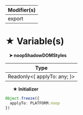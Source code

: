 | Modifier(s)                            |
|----------------------------------------|
| export |

# &#9733; Variable(s)

&nbsp;&nbsp; **&#10148; noopShadowDOMStyles**

| Type                        |
|-----------------------------|
| Readonly&lt;{ applyTo: any; }&gt; |

&nbsp;&nbsp;&nbsp;&nbsp;&nbsp; **&#9733; Initializer**

```ts
Object.freeze({
  applyTo: PLATFORM.noop
})
```